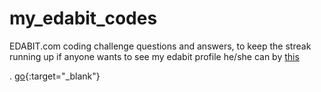 # my_edabit_codes
EDABIT.com coding challenge questions and answers, to keep the streak running up
if anyone wants to see my edabit profile he/she can by 
<a href="https://edabit.com/user/ajReivRep4yddSS63" target="_blank">this</a>

.
[go](http://stackoverflow.com){:target="_blank"}
